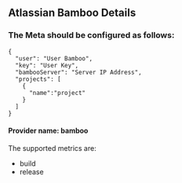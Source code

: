 ## Atlassian Bamboo Details

### The Meta should be configured as follows:
```
{
  "user": "User Bamboo",
  "key": "User Key",
  "bambooServer": "Server IP Address",
  "projects": [
    {
      "name":"project"
    }
  ]
}
```
#### Provider name: bamboo

The supported metrics are:
- build
- release
